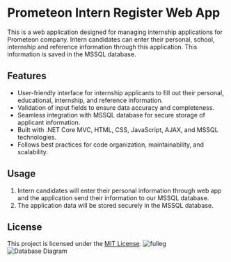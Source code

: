 # Prometeon Intern Register Web App

This is a web application designed for managing internship applications for Prometeon company. Intern candidates can enter their personal, school, internship and reference information through this application. This information is saved in the MSSQL database.

## Features

- User-friendly interface for internship applicants to fill out their personal, educational, internship, and reference information.
- Validation of input fields to ensure data accuracy and completeness.
- Seamless integration with MSSQL database for secure storage of applicant information.
- Built with .NET Core MVC, HTML, CSS, JavaScript, AJAX, and MSSQL technologies.
- Follows best practices for code organization, maintainability, and scalability.

## Usage

1. Intern candidates will enter their personal information through web app and the application send their information to our MSSQL database.
2. The application data will be stored securely in the MSSQL database.


## License

This project is licensed under the [MIT License](LICENSE).
![fulleg](https://github.com/kubicix/Prometeon-Intern-Register-Web-App-with-.NET-Core/assets/96316375/fc2fe919-8637-40ff-8690-7568777bc43f)
![Database Diagram](https://github.com/kubicix/Prometeon-Intern-Register-Web-App-with-.NET-Core/assets/96316375/1f2f9289-8202-45ed-92c9-e27033c9b141)


